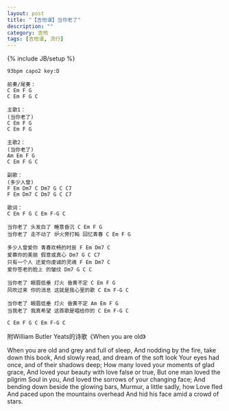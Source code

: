 ```yaml
---
layout: post
title: "【吉他谱】当你老了"
description: ""
category: 吉他
tags: [吉他谱, 流行]
---
```

{% include JB/setup %}

```
93bpm capo2 key:D

前奏/尾奏：
C Em F G
C Em F G C

主歌1：
(当你老了)
C Em F G
C Em F G

主歌2：
(当你老了)
Am Em F G
C Em F G C

副歌：
(多少人曾)
F Em Dm7 C Dm7 G C C7
F Em Dm7 C Dm7 G C C7

歌词：
C Em F G C Em F-G C

当你老了 头发白了 睡意昏沉 C Em F G
当你老了 走不动了 炉火旁打盹 回忆青春 C Em F G

多少人曾爱你 青春欢畅的时辰 F Em Dm7 C
爱慕你的美丽 假意或真心 Dm7 G C C7
只有一个人 还爱你虔诚的灵魂 F Em Dm7 C
爱你苍老的脸上 的皱纹 Dm7 G C C

当你老了 眼眉低垂 灯火 昏黄不定 C Em F G
风吹过来 你的消息 这就是我心里的歌 C Em F-G C

当你老了 眼眉低垂 灯火 昏黄不定 Am Em F G
当我老了 我真希望 这首歌是唱给你的 C Em F-G C

C Em F G C Em F-G C
```

附William Butler Yeats的诗歌《When you are old》

When you are old and grey and full of sleep,
And nodding by the fire, take down this book,
And slowly read, and dream of the soft look
Your eyes had once, and of their shadows deep;
How many loved your moments of glad grace,
And loved your beauty with love false or true,
But one man loved the pilgrim Soul in you,
And loved the sorrows of your changing face;
And bending down beside the glowing bars,
Murmur, a little sadly, how Love fled
And paced upon the mountains overhead
And hid his face amid a crowd of stars.